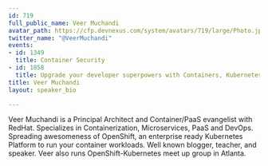 ```yaml
---
id: 719
full_public_name: Veer Muchandi
avatar_path: https://cfp.devnexus.com/system/avatars/719/large/Photo.jpg?1505238438
twitter_name: "@VeerMuchandi"
events:
- id: 1349
  title: Container Security
- id: 1858
  title: Upgrade your developer superpowers with Containers, Kubernetes, and OpenShift
title: Veer Muchandi
layout: speaker_bio

---
```

Veer Muchandi is a Principal Architect and Container/PaaS evangelist with RedHat. Specializes in Containerization, Microservices, PaaS and DevOps. Spreading awesomeness of OpenShift, an enterprise ready Kubernetes Platform to run your container workloads. Well known blogger, teacher, and speaker. Veer also runs OpenShift-Kubernetes meet up group in Atlanta.
